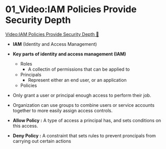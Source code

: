 # 01_Video:IAM Policies Provide Security Depth

[Video:IAM Policies Provide Security Depth &#128279;](https://www.coursera.org/learn/introduction-to-security-principles-in-cloud-computing/lecture/KGvjQ/iam-policies-provide-security-depth)

- **IAM** (Identity and Access Management)

- **Key parts of identity and access management (IAM)**

  - Roles
    - A collectin of permissions that can be applied to
  - Principals
    - Represent either an end user, or an application
  - Policies

- Only grant a user or principal enough access to perform their job.

- Organization can use groups to combine users or service accounts together to more easily assign access controls.

- **Allow Policy :** A type of access a principal has, and sets conditions on this access.
- **Deny Policy :** A constraint that sets rules to prevent proncipals from carrying out certain actions
